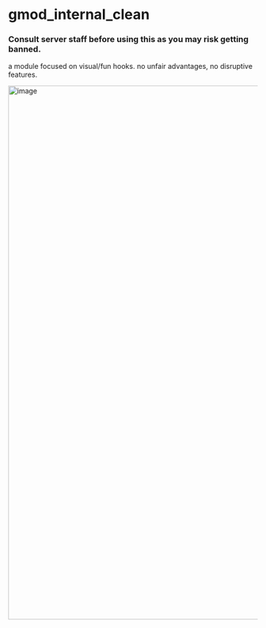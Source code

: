 # gmod_internal_clean
### Consult server staff before using this as you may risk getting banned.

a module focused on visual/fun hooks. no unfair advantages, no disruptive features.

<img width="1920" height="1080" alt="image" src="https://github.com/user-attachments/assets/2bdd46ab-befa-4562-9bd6-07c3c0d6b1fe" />
